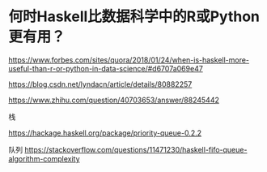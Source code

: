 # 何时Haskell比数据科学中的R或Python更有用？

https://www.forbes.com/sites/quora/2018/01/24/when-is-haskell-more-useful-than-r-or-python-in-data-science/#d6707a069e47











https://blog.csdn.net/lyndacn/article/details/80882257






https://www.zhihu.com/question/40703653/answer/88245442







栈

https://hackage.haskell.org/package/priority-queue-0.2.2









队列
https://stackoverflow.com/questions/11471230/haskell-fifo-queue-algorithm-complexity


















